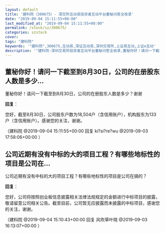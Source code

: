 ```yaml
---
layout: default
title: '建科院（300675）- 深交所互动易投资者互动平台董秘问答全收录'
date: "2019-09-04 15:11:55+00:00"
last_modified_at: "2019-09-04 15:11:55+00:00"
permalink: /stock/sz/300675/
categories: szstock
cover: 
tags: "建科院"
keywords: '"建科院",300675,互动易,深证互动易,深圳交易所,上证易互动,上证e互动'
description: '"建科院-深圳交易所投资者互动平台董秘问答全收录,董秘你好！请问一下截至到8月30日，公司的在册股东人数是多少？谢谢"'
---
```


## 董秘你好！请问一下截至到8月30日，公司的在册股东人数是多少...

董秘你好！请问一下截至到8月30日，公司的在册股东人数是多少？谢谢

**回复**：

您好，截至8月30日，公司股东户数为18,504户（含信用账户），机构股东为133户（含信用账户）。感谢您的关注，谢谢。 

（建科院  @2019-09-04 15:11:55+00:00 回复 ki?si?re?wu  @2019-09-03 17:58:06+00:00 ）

## 公司近期有没有中标的大的项目工程？有哪些地标性的项目是公司在...

公司近期有没有中标的大的项目工程？有哪些地标性的项目是公司在搞的？

**回复**：

您好，公司将按照创业板信息披露相关法律法规规定的金额进行中标项目的披露，敬请留意公司相关公告。截至目前，公司暂无应披露而未披露的中标项目，感谢您的关注，谢谢。 

（建科院  @2019-09-04 15:10:43+00:00 回复 风吹草叶晓  @2019-09-03 16:13:07+00:00 ）

